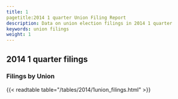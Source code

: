 ```yaml
---
title: 1
pagetitle:2014 1 quarter Union Filing Report
description: Data on union election filings in 2014 1 quarter 
keywords: union filings
weight: 1
---
```


## 2014 1 quarter filings

### Filings by Union
{{< readtable table="/tables/2014/1union_filings.html" >}}
